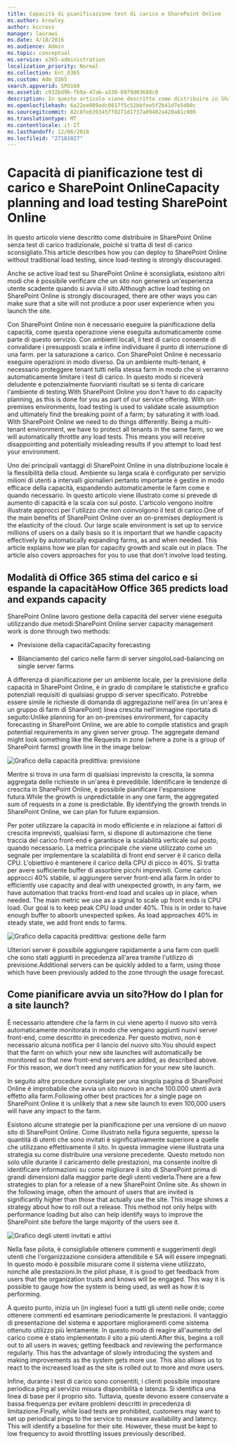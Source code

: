 ```yaml
---
title: Capacità di pianificazione test di carico e SharePoint Online
ms.author: krowley
author: kccross
manager: laurawi
ms.date: 4/18/2016
ms.audience: Admin
ms.topic: conceptual
ms.service: o365-administration
localization_priority: Normal
ms.collection: Ent_O365
ms.custom: Adm_O365
search.appverid: SPO160
ms.assetid: c932bd9b-fb9a-47ab-a330-6979d03688c0
description: In questo articolo viene descritto come distribuire in SharePoint Online senza eseguire il test di carico tradizionale poiché non è consentito.
ms.openlocfilehash: 6a22ee089adc0817f5c52bbfee5f2b41d7e5d80c
ms.sourcegitcommit: 82c8fe6393457f0271d1737a09402a420a81c986
ms.translationtype: MT
ms.contentlocale: it-IT
ms.lasthandoff: 12/06/2018
ms.locfileid: "27181027"
---
```

# <a name="capacity-planning-and-load-testing-sharepoint-online"></a><span data-ttu-id="3c8e0-103">Capacità di pianificazione test di carico e SharePoint Online</span><span class="sxs-lookup"><span data-stu-id="3c8e0-103">Capacity planning and load testing SharePoint Online</span></span>

<span data-ttu-id="3c8e0-104">In questo articolo viene descritto come distribuire in SharePoint Online senza test di carico tradizionale, poiché si tratta di test di carico sconsigliato.</span><span class="sxs-lookup"><span data-stu-id="3c8e0-104">This article describes how you can deploy to SharePoint Online without traditional load testing, since load-testing is strongly discouraged.</span></span>
  
<span data-ttu-id="3c8e0-105">Anche se active load test su SharePoint Online è sconsigliata, esistono altri modi che è possibile verificare che un sito non genererà un'esperienza utente scadente quando si avvia il sito.</span><span class="sxs-lookup"><span data-stu-id="3c8e0-105">Although active load testing on SharePoint Online is strongly discouraged, there are other ways you can make sure that a site will not produce a poor user experience when you launch the site.</span></span> 
  
<span data-ttu-id="3c8e0-p101">Con SharePoint Online non è necessario eseguire la pianificazione della capacità, come questa operazione viene eseguita automaticamente come parte di questo servizio. Con ambienti locali, il test di carico consente di convalidare i presupposti scala e infine individuare il punto di interruzione di una farm. per la saturazione a carico. Con SharePoint Online è necessario eseguire operazioni in modo diverso. Da un ambiente multi-tenant, è necessario proteggere tenant tutti nella stessa farm in modo che si verranno automaticamente limitare i test di carico. In questo modo si riceverà deludente e potenzialmente fuorvianti risultati se si tenta di caricare l'ambiente di testing.</span><span class="sxs-lookup"><span data-stu-id="3c8e0-p101">With SharePoint Online you don't have to do capacity planning, as this is done for you as part of our service offering. With on-premises environments, load testing is used to validate scale assumption and ultimately find the breaking point of a farm; by saturating it with load. With SharePoint Online we need to do things differently. Being a multi-tenant environment, we have to protect all tenants in the same farm, so we will automatically throttle any load tests. This means you will receive disappointing and potentially misleading results if you attempt to load test your environment.</span></span>
  
<span data-ttu-id="3c8e0-p102">Uno dei principali vantaggi di SharePoint Online in una distribuzione locale è la flessibilità della cloud. Ambiente su larga scala è configurato per servizio milioni di utenti a intervalli giornalieri pertanto importante è gestire in modo efficace della capacità, espandendo automaticamente le farm come e quando necessario. In questo articolo viene illustrato come si prevede di aumento di capacità e la scala con sul posto. L'articolo vengono inoltre illustrate approcci per l'utilizzo che non coinvolgono il test di carico.</span><span class="sxs-lookup"><span data-stu-id="3c8e0-p102">One of the main benefits of SharePoint Online over an on-premises deployment is the elasticity of the cloud. Our large scale environment is set up to service millions of users on a daily basis so it is important that we handle capacity effectively by automatically expanding farms, as and when needed. This article explains how we plan for capacity growth and scale out in place. The article also covers approaches for you to use that don't involve load testing.</span></span>
  
## <a name="how-office-365-predicts-load-and-expands-capacity"></a><span data-ttu-id="3c8e0-115">Modalità di Office 365 stima del carico e si espande la capacità</span><span class="sxs-lookup"><span data-stu-id="3c8e0-115">How Office 365 predicts load and expands capacity</span></span>

<span data-ttu-id="3c8e0-116">SharePoint Online lavoro gestione della capacità del server viene eseguita utilizzando due metodi:</span><span class="sxs-lookup"><span data-stu-id="3c8e0-116">SharePoint Online server capacity management work is done through two methods:</span></span>
  
- <span data-ttu-id="3c8e0-117">Previsione della capacità</span><span class="sxs-lookup"><span data-stu-id="3c8e0-117">Capacity forecasting</span></span>
    
- <span data-ttu-id="3c8e0-118">Bilanciamento del carico nelle farm di server singolo</span><span class="sxs-lookup"><span data-stu-id="3c8e0-118">Load-balancing on single server farms</span></span>
    
<span data-ttu-id="3c8e0-p103">A differenza di pianificazione per un ambiente locale, per la previsione della capacità in SharePoint Online, è in grado di compilare le statistiche e grafico potenziali requisiti di qualsiasi gruppo di server specificato. Potrebbe essere simile le richieste di domanda di aggregazione nell'area (in un'area è un gruppo di farm di SharePoint) linea crescita nell'immagine riportata di seguito:</span><span class="sxs-lookup"><span data-stu-id="3c8e0-p103">Unlike planning for an on-premises environment, for capacity forecasting in SharePoint Online, we are able to compile statistics and graph potential requirements in any given server group. The aggregate demand might look something like the Requests in zone (where a zone is a group of SharePoint farms) growth line in the image below:</span></span>
  
![Grafico della capacità predittiva: previsione](media/ca800cb6-cc59-451f-98bd-55e035489af3.png)
  
<span data-ttu-id="3c8e0-p104">Mentre si trova in una farm di qualsiasi imprevisto la crescita, la somma aggregata delle richieste in un'area è prevedibile. Identificare le tendenze di crescita in SharePoint Online, è possibile pianificare l'espansione futura.</span><span class="sxs-lookup"><span data-stu-id="3c8e0-p104">While the growth is unpredictable in any one farm, the aggregated sum of requests in a zone is predictable. By identifying the growth trends in SharePoint Online, we can plan for future expansion.</span></span>
  
<span data-ttu-id="3c8e0-p105">Per poter utilizzare la capacità in modo efficiente e in relazione ai fattori di crescita imprevisti, qualsiasi farm, si dispone di automazione che tiene traccia del carico front-end e garantisce la scalabilità verticale sul posto, quando necessario. La metrica principale che viene utilizzato come un segnale per implementare la scalabilità di front end server è il carico della CPU. L'obiettivo è mantenere il carico della CPU di picco in 40%. Si tratta per avere sufficiente buffer di assorbire picchi imprevisti. Come carico approcci 40% stabile, si aggiungere server front-end alla farm.</span><span class="sxs-lookup"><span data-stu-id="3c8e0-p105">In order to efficiently use capacity and deal with unexpected growth, in any farm, we have automation that tracks front-end load and scales up in place, when needed. The main metric we use as a signal to scale up front ends is CPU load. Our goal is to keep peak CPU load under 40%. This is in order to have enough buffer to absorb unexpected spikes. As load approaches 40% in steady state, we add front ends to farms.</span></span>
  
![Grafico della capacità predittiva: gestione delle farm](media/6b2a8c63-24c1-4504-b7a3-3d3b3be2583a.png)
  
<span data-ttu-id="3c8e0-130">Ulteriori server è possibile aggiungere rapidamente a una farm con quelli che sono stati aggiunti in precedenza all'area tramite l'utilizzo di previsione.</span><span class="sxs-lookup"><span data-stu-id="3c8e0-130">Additional servers can be quickly added to a farm, using those which have been previously added to the zone through the usage forecast.</span></span> 
  
## <a name="how-do-i-plan-for-a-site-launch"></a><span data-ttu-id="3c8e0-131">Come pianificare avvia un sito?</span><span class="sxs-lookup"><span data-stu-id="3c8e0-131">How do I plan for a site launch?</span></span>

<span data-ttu-id="3c8e0-p106">È necessario attendere che la farm in cui viene aperto il nuovo sito verrà automaticamente monitorata in modo che vengano aggiunti nuovi server front-end, come descritto in precedenza. Per questo motivo, non è necessario alcuna notifica per il lancio del nuovo sito.</span><span class="sxs-lookup"><span data-stu-id="3c8e0-p106">You should expect that the farm on which your new site launches will automatically be monitored so that new front-end servers are added, as described above. For this reason, we don't need any notification for your new site launch.</span></span>
  
<span data-ttu-id="3c8e0-134">In seguito altre procedure consigliate per una singola pagina di SharePoint Online è improbabile che avvia un sito nuovo in anche 100.000 utenti avrà effetto alla farm.</span><span class="sxs-lookup"><span data-stu-id="3c8e0-134">Following other best practices for a single page on SharePoint Online it is unlikely that a new site launch to even 100,000 users will have any impact to the farm.</span></span>
  
<span data-ttu-id="3c8e0-p107">Esistono alcune strategie per la pianificazione per una versione di un nuovo sito di SharePoint Online. Come illustrato nella figura seguente, spesso la quantità di utenti che sono invitati è significativamente superiore a quelle che utilizzano effettivamente il sito. In questa immagine viene illustrata una strategia su come distribuire una versione precedente. Questo metodo non solo utile durante il caricamento delle prestazioni, ma consente inoltre di identificare informazioni su come migliorare il sito di SharePoint prima di grandi dimensioni dalla maggior parte degli utenti vederla.</span><span class="sxs-lookup"><span data-stu-id="3c8e0-p107">There are a few strategies to plan for a release of a new SharePoint Online site. As shown in the following image, often the amount of users that are invited is significantly higher than those that actually use the site. This image shows a strategy about how to roll out a release. This method not only helps with performance loading but also can help identify ways to improve the SharePoint site before the large majority of the users see it.</span></span>
  
![Grafico degli utenti invitati e attivi](media/0bc14a20-9420-4986-b9b9-fbcd2c6e0fb9.png)
  
<span data-ttu-id="3c8e0-p108">Nella fase pilota, è consigliabile ottenere commenti e suggerimenti degli utenti che l'organizzazione considera attendibile e SA will essere impegnati. In questo modo è possibile misurare come il sistema viene utilizzato, nonché alle prestazioni.</span><span class="sxs-lookup"><span data-stu-id="3c8e0-p108">In the pilot phase, it is good to get feedback from users that the organization trusts and knows will be engaged. This way it is possible to gauge how the system is being used, as well as how it is performing.</span></span>
  
<span data-ttu-id="3c8e0-p109">A questo punto, inizia un (in inglese) fuori a tutti gli utenti nelle onde; come ottenere commenti ed esaminare periodicamente le prestazioni. Il vantaggio di presentazione del sistema e apportare miglioramenti come sistema ottenuto utilizzo più lentamente. In questo modo di reagire all'aumento del carico come è stato implementato il sito a più utenti.</span><span class="sxs-lookup"><span data-stu-id="3c8e0-p109">After this, begins a roll out to all users in waves; getting feedback and reviewing the performance regularly. This has the advantage of slowly introducing the system and making improvements as the system gets more use. This also allows us to react to the increased load as the site is rolled out to more and more users.</span></span>
  
<span data-ttu-id="3c8e0-p110">Infine, durante i test di carico sono consentiti, i clienti possibile impostare periodica ping al servizio misura disponibilità e latenza. Si identifica una linea di base per il proprio sito. Tuttavia, queste devono essere conservate a bassa frequenza per evitare problemi descritti in precedenza di limitazione.</span><span class="sxs-lookup"><span data-stu-id="3c8e0-p110">Finally, while load tests are prohibited, customers may want to set up periodical pings to the service to measure availability and latency. This will identify a baseline for their site. However, these must be kept to low frequency to avoid throttling issues previously described.</span></span>
  

